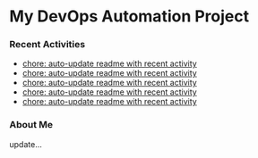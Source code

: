 # My DevOps Automation Project

### Recent Activities
<!-- activity:START -->
- [chore: auto-update readme with recent activity](https://github.com/kaigiii/mybowling-app/commit/0eb4ea2d7caa879b571ae7eb9ad32cb5ecb2fff7)
- [chore: auto-update readme with recent activity](https://github.com/kaigiii/mybowling-app/commit/0611d09885842af8d8045c7a98eb8415c35481e6)
- [chore: auto-update readme with recent activity](https://github.com/kaigiii/mybowling-app/commit/5758f44f92aa631ba82c2bfd8638f44008e7878d)
- [chore: auto-update readme with recent activity](https://github.com/kaigiii/mybowling-app/commit/0568911198507325874d7603b56e91f0b3fd37a5)
- [chore: auto-update readme with recent activity](https://github.com/kaigiii/mybowling-app/commit/cac3154332e7dcb494e7c19986a1d67be9948016)
<!-- activity:END -->

### About Me
<!-- MYLINKS:START -->
<!-- MYLINKS:END -->

update...
